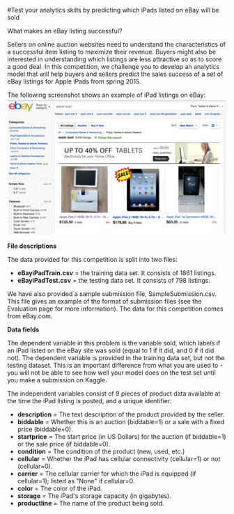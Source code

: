 #Test your analytics skills by predicting which iPads listed on eBay will be sold

What makes an eBay listing successful?

Sellers on online auction websites need to understand the characteristics of a successful item listing to maximize their revenue.  Buyers might also be interested in understanding which listings are less attractive so as to score a good deal.  In this competition, we challenge you to develop an analytics model that will help buyers and sellers predict the sales success of a set of eBay listings for Apple iPads from spring 2015.

The following screenshot shows an example of iPad listings on eBay:
![Alt text](https://github.com/PratikRJoshi/edX-Kaggle-Competition/blob/master/eBay.png "Kaggle eBay competition details")

**File descriptions**

The data provided for this competition is split into two files:

- **eBayiPadTrain.csv** = the training data set. It consists of 1861 listings.
- **eBayiPadTest.csv** = the testing data set. It consists of 798 listings. 

We have also provided a sample submission file, SampleSubmission.csv. This file gives an example of the format of submission files (see the Evaluation page for more information). The data for this competition comes from eBay.com.

**Data fields**

The dependent variable in this problem is the variable sold, which labels if an iPad listed on the eBay site was sold (equal to 1 if it did, and 0 if it did not). The dependent variable is provided in the training data set, but not the testing dataset. This is an important difference from what you are used to - you will not be able to see how well your model does on the test set until you make a submission on Kaggle.

The independent variables consist of 9 pieces of product data available at the time the iPad listing is posted, and a unique identifier:

- **description** = The text description of the product provided by the seller.
- **biddable** = Whether this is an auction (biddable=1) or a sale with a fixed price (biddable=0).
- **startprice** = The start price (in US Dollars) for the auction (if biddable=1) or the sale price (if biddable=0).
- **condition** = The condition of the product (new, used, etc.)
- **cellular** = Whether the iPad has cellular connectivity (cellular=1) or not (cellular=0).
- **carrier** = The cellular carrier for which the iPad is equipped (if cellular=1); listed as "None" if cellular=0.
- **color** = The color of the iPad.
- **storage** = The iPad's storage capacity (in gigabytes).
- **productline** = The name of the product being sold.
